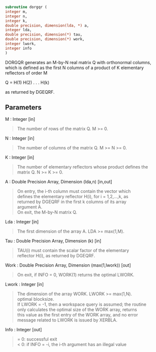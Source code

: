 ```fortran  
subroutine dorgqr (  
integer m,  
integer n,  
integer k,  
double precision, dimension(lda, *) a,  
integer lda,  
double precision, dimension(*) tau,  
double precision, dimension(*) work,  
integer lwork,  
integer info  
)  
```  
  
DORGQR generates an M-by-N real matrix Q with orthonormal columns,  
which is defined as the first N columns of a product of K elementary  
reflectors of order M  
  
Q  =  H(1) H(2) . . . H(k)  
  
as returned by DGEQRF.  
  
## Parameters  
M : Integer [in]  
> The number of rows of the matrix Q. M >= 0.  
  
N : Integer [in]  
> The number of columns of the matrix Q. M >= N >= 0.  
  
K : Integer [in]  
> The number of elementary reflectors whose product defines the  
> matrix Q. N >= K >= 0.  
  
A : Double Precision Array, Dimension (lda,n) [in,out]  
> On entry, the i-th column must contain the vector which  
> defines the elementary reflector H(i), for i = 1,2,...,k, as  
> returned by DGEQRF in the first k columns of its array  
> argument A.  
> On exit, the M-by-N matrix Q.  
  
Lda : Integer [in]  
> The first dimension of the array A. LDA >= max(1,M).  
  
Tau : Double Precision Array, Dimension (k) [in]  
> TAU(i) must contain the scalar factor of the elementary  
> reflector H(i), as returned by DGEQRF.  
  
Work : Double Precision Array, Dimension (max(1,lwork)) [out]  
> On exit, if INFO = 0, WORK(1) returns the optimal LWORK.  
  
Lwork : Integer [in]  
> The dimension of the array WORK. LWORK >= max(1,N).  
> optimal blocksize.  
> If LWORK = -1, then a workspace query is assumed; the routine  
> only calculates the optimal size of the WORK array, returns  
> this value as the first entry of the WORK array, and no error  
> message related to LWORK is issued by XERBLA.  
  
Info : Integer [out]  
> = 0:  successful exit  
> < 0:  if INFO = -i, the i-th argument has an illegal value  
  

